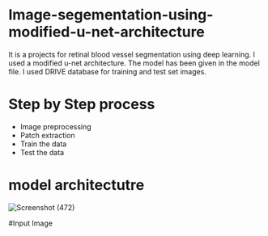 # Image-segementation-using-modified-u-net-architecture
It is a projects for retinal blood vessel segmentation using deep learning. I used a modified u-net architecture. The model has been given in the model file. I used DRIVE database for training and test set images.
# Step by Step process
* Image preprocessing
* Patch extraction
* Train the data
* Test the data
# model architectutre
![Screenshot (472)](https://user-images.githubusercontent.com/60895200/111334465-95d9b080-8641-11eb-9cb5-ad7f10ebeb4f.png)


#Input Image

